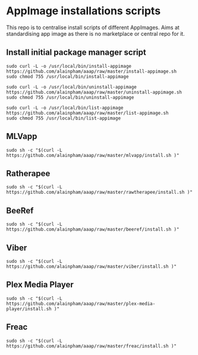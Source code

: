 # AppImage installations scripts

This repo is to centralise install scripts of different AppImages. Aims at standardising app image as there is no marketplace or central repo for it.

## Install initial package manager script

```
sudo curl -L -o /usr/local/bin/install-appimage https://github.com/alainpham/aaap/raw/master/install-appimage.sh
sudo chmod 755 /usr/local/bin/install-appimage

sudo curl -L -o /usr/local/bin/uninstall-appimage https://github.com/alainpham/aaap/raw/master/uninstall-appimage.sh
sudo chmod 755 /usr/local/bin/uninstall-appimage

sudo curl -L -o /usr/local/bin/list-appimage https://github.com/alainpham/aaap/raw/master/list-appimage.sh
sudo chmod 755 /usr/local/bin/list-appimage
```

## MLVapp

```
sudo sh -c "$(curl -L  https://github.com/alainpham/aaap/raw/master/mlvapp/install.sh )"
```

## Ratherapee

```
sudo sh -c "$(curl -L  https://github.com/alainpham/aaap/raw/master/rawtherapee/install.sh )"
```

## BeeRef

```
sudo sh -c "$(curl -L  https://github.com/alainpham/aaap/raw/master/beeref/install.sh )"
```

## Viber

```
sudo sh -c "$(curl -L  https://github.com/alainpham/aaap/raw/master/viber/install.sh )"
```

## Plex Media Player

```
sudo sh -c "$(curl -L  https://github.com/alainpham/aaap/raw/master/plex-media-player/install.sh )"
```

## Freac

```
sudo sh -c "$(curl -L  https://github.com/alainpham/aaap/raw/master/freac/install.sh )"
```